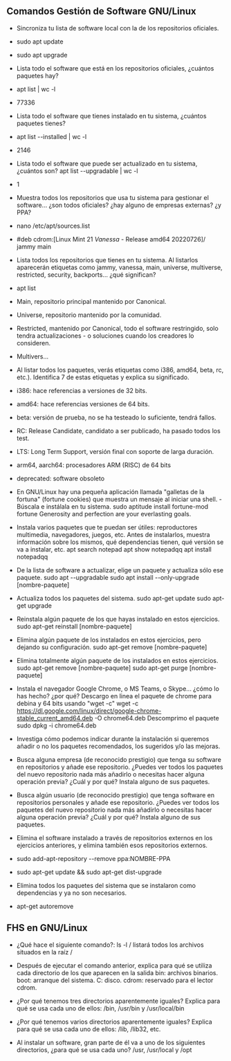## Comandos Gestión de Software GNU/Linux
- Sincroniza tu lista de software local con la de los repositorios oficiales.
- sudo apt update
- sudo apt upgrade
- Lista todo el software que está en los repositorios oficiales, ¿cuántos paquetes hay?
- apt list | wc -l
- 77336
- Lista todo el software que tienes instalado en tu sistema, ¿cuántos paquetes tienes?
- apt list --installed | wc -l
- 2146
- Lista todo el software que puede ser actualizado en tu sistema, ¿cuántos son?
apt list --upgradable | wc -l
- 1
- Muestra todos los repositorios que usa tu sistema para gestionar el software... ¿son todos oficiales? ¿hay alguno de empresas externas? ¿y PPA?
- nano /etc/apt/sources.list
- #deb cdrom:[Linux Mint 21 _Vanessa_ - Release amd64 20220726]/ jammy main
- Lista todos los repositorios que tienes en tu sistema. Al listarlos aparecerán etiquetas como jammy, vanessa, main, universe, multiverse, restricted, security, backports... ¿qué significan?
- apt list
- Main, repositorio principal mantenido por Canonical.
- Universe, repositorio mantenido por la comunidad.
- Restricted, mantenido por Canonical, todo el software restringido, solo tendra actualizaciones - o soluciones cuando los creadores lo consideren.
- Multivers... 
- Al listar todos los paquetes, verás etiquetas como i386, amd64, beta, rc, etc.). Identifica 7 de estas etiquetas y explica su significado.
- i386: hace referencias a versiones de 32 bits.
- amd64: hace referencias versiones de 64 bits.
- beta: versión de prueba, no se ha testeado lo suficiente, tendrá fallos.
- RC: Release Candidate, candidato a ser publicado, ha pasado todos los test.
- LTS: Long Term Support, versión final con soporte de larga duración.
- arm64, aarch64: procesadores ARM (RISC) de 64 bits
- deprecated: software obsoleto
- En GNU/Linux hay una pequeña aplicación llamada "galletas de la fortuna" (fortune cookies) que muestra un mensaje al iniciar una shell. - Búscala e instálala en tu sistema.
sudo aptitude install fortune-mod
fortune
Generosity and perfection are your everlasting goals.
- Instala varios paquetes que te puedan ser útiles: reproductores multimedia, navegadores, juegos, etc. Antes de instalarlos, muestra información sobre los mismos, qué dependencias tienen, qué versión se va a instalar, etc.
apt search notepad
apt show notepadqq
apt install notepadqq
- De la lista de software a actualizar, elige un paquete y actualiza sólo ese paquete.
sudo apt --upgradable
sudo apt install --only-upgrade [nombre-paquete]
- Actualiza todos los paquetes del sistema.
sudo apt-get update
sudo apt-get upgrade
- Reinstala algún paquete de los que hayas instalado en estos ejercicios.
sudo apt-get reinstall [nombre-paquete]
- Elimina algún paquete de los instalados en estos ejercicios, pero dejando su configuración.
sudo apt-get remove [nombre-paquete]
- Elimina totalmente algún paquete de los instalados en estos ejercicios.
sudo apt-get remove [nombre-paquete]
sudo apt-get purge [nombre-paquete]
- Instala el navegador Google Chrome, o MS Teams, o Skype... ¿cómo lo has hecho? ¿por qué?
Descargo en linea el paquete de chrome para debina y 64 bits usando "wget -c"
wget -c https://dl.google.com/linux/direct/google-chrome-stable_current_amd64.deb -O chrome64.deb
Descomprimo el paquete
sudo dpkg -i chrome64.deb
- Investiga cómo podemos indicar durante la instalación si queremos añadir o no los paquetes recomendados, los sugeridos y/o las mejoras.
- Busca alguna empresa (de reconocido prestigio) que tenga su software en repositorios y añade ese repositorio. ¿Puedes ver todos los paquetes del nuevo repositorio nada más añadirlo o necesitas hacer alguna operación previa? ¿Cuál y por qué? Instala alguno de sus paquetes.
- Busca algún usuario (de reconocido prestigio) que tenga software en repositorios personales y añade ese repositorio. ¿Puedes ver todos los paquetes del nuevo repositorio nada más añadirlo o necesitas hacer alguna operación previa? ¿Cuál y por qué? Instala alguno de sus paquetes.

- Elimina el software instalado a través de repositorios externos en los ejercicios anteriores, y elimina también esos repositorios externos.
- sudo add-apt-repository --remove ppa:NOMBRE-PPA
- sudo apt-get update && sudo apt-get dist-upgrade
- Elimina todos los paquetes del sistema que se instalaron como dependencias y ya no son necesarios.
- apt-get autoremove

## FHS en GNU/Linux
- ¿Qué hace el siguiente comando?: ls -l /
 listará todos los archivos situados en la raíz /
- Después de ejecutar el comando anterior, explica para qué se utiliza cada directorio de los que aparecen en la salida
bin: archivos binarios.
boot: arranque del sistema.
C: disco.
cdrom: reservado para el lector cdrom.

- ¿Por qué tenemos tres directorios aparentemente iguales? Explica para qué se usa cada uno de ellos: /bin, /usr/bin y /usr/local/bin
- ¿Por qué tenemos varios directorios aparentemente iguales? Explica para qué se usa cada uno de ellos: /lib, /lib32, etc.
- Al instalar un software, gran parte de él va a uno de los siguientes directorios, ¿para qué se usa cada uno? /usr, /usr/local y /opt
